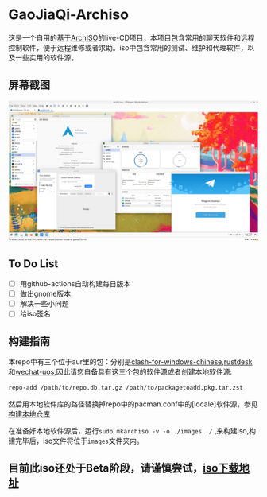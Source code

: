 # GaoJiaQi-Archiso

这是一个自用的基于[ArchISO](https://gitlab.archlinux.org/archlinux/archiso)的live-CD项目，本项目包含常用的聊天软件和远程控制软件，便于远程维修或者求助。iso中包含常用的测试、维护和代理软件，以及一些实用的软件源。

## 屏幕截图

![1](pics/1.png)

## To Do List

- [ ] 用github-actions自动构建每日版本
- [ ] 做出gnome版本
- [ ] 解决一些小问题
- [ ] 给iso签名

## 构建指南

本repo中有三个位于aur里的包：分别是[clash-for-windows-chinese](https://aur.archlinux.org/packages/clash-for-windows-chinese),[rustdesk](https://aur.archlinux.org/packages/rustdesk)和[wechat-uos](https://aur.archlinux.org/packages/wechat-uos),因此请您自备具有这三个包的软件源或者创建本地软件源:

```bash
repo-add /path/to/repo.db.tar.gz /path/to/packagetoadd.pkg.tar.zst
```

然后用本地软件库的路径替换掉repo中的pacman.conf中的[locale]软件源，参见[构建本地仓库](https://wiki.archlinux.org/title/Pacman_(%E7%AE%80%E4%BD%93%E4%B8%AD%E6%96%87)/Tips_and_tricks_(%E7%AE%80%E4%BD%93%E4%B8%AD%E6%96%87)#%E8%87%AA%E5%BB%BA%E6%9C%AC%E5%9C%B0%E4%BB%93%E5%BA%93)

在准备好本地软件源后，运行`sudo mkarchiso -v -o ./images ./` ,来构建iso,构建完毕后，iso文件将位于`images`文件夹内。

## 目前此iso还处于Beta阶段，请谨慎尝试，[iso下载地址](https://disk.aac6fef.top/s/mxIR)
